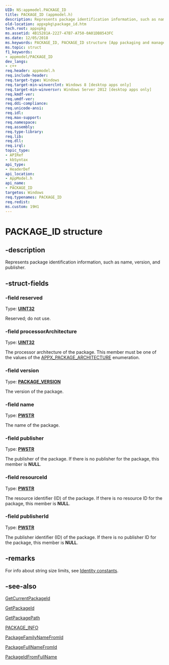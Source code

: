 ```yaml
---
UID: NS:appmodel.PACKAGE_ID
title: PACKAGE_ID (appmodel.h)
description: Represents package identification information, such as name, version, and publisher.
old-location: appxpkg\package_id.htm
tech.root: appxpkg
ms.assetid: 4B15281A-2227-47B7-A750-0A01DB8543FC
ms.date: 12/05/2018
ms.keywords: PACKAGE_ID, PACKAGE_ID structure [App packaging and management], appmodel/PACKAGE_IDW, appxpkg.package_id
ms.topic: struct
f1_keywords:
- appmodel/PACKAGE_ID
dev_langs:
- c++
req.header: appmodel.h
req.include-header: 
req.target-type: Windows
req.target-min-winverclnt: Windows 8 [desktop apps only]
req.target-min-winversvr: Windows Server 2012 [desktop apps only]
req.kmdf-ver: 
req.umdf-ver: 
req.ddi-compliance: 
req.unicode-ansi: 
req.idl: 
req.max-support: 
req.namespace: 
req.assembly: 
req.type-library: 
req.lib: 
req.dll: 
req.irql: 
topic_type:
- APIRef
- kbSyntax
api_type:
- HeaderDef
api_location:
- AppModel.h
api_name:
- PACKAGE_ID
targetos: Windows
req.typenames: PACKAGE_ID
req.redist: 
ms.custom: 19H1
---
```


# PACKAGE_ID structure


## -description


Represents package identification information, such as name, version, and publisher.


## -struct-fields




### -field reserved

Type: <b><a href="https://docs.microsoft.com/windows/desktop/WinProg/windows-data-types">UINT32</a></b>

Reserved; do not use.


### -field processorArchitecture

Type: <b><a href="https://docs.microsoft.com/windows/desktop/WinProg/windows-data-types">UINT32</a></b>

The processor architecture of the package. This member must be one of the values of the <a href="https://docs.microsoft.com/windows/desktop/api/appxpackaging/ne-appxpackaging-appx_package_architecture">APPX_PACKAGE_ARCHITECTURE</a> enumeration.


### -field version

Type: <b><a href="https://docs.microsoft.com/windows/desktop/api/appmodel/ns-appmodel-package_version">PACKAGE_VERSION</a></b>

The version of the package.


### -field name

Type: <b><a href="https://docs.microsoft.com/windows/desktop/WinProg/windows-data-types">PWSTR</a></b>

The name of the package.


### -field publisher

Type: <b><a href="https://docs.microsoft.com/windows/desktop/WinProg/windows-data-types">PWSTR</a></b>

The publisher of the package. If there is no publisher for the package, this member is <b>NULL</b>.


### -field resourceId

Type: <b><a href="https://docs.microsoft.com/windows/desktop/WinProg/windows-data-types">PWSTR</a></b>

The resource identifier (ID) of the package. If there is no resource ID for the package, this member is <b>NULL</b>.


### -field publisherId

Type: <b><a href="https://docs.microsoft.com/windows/desktop/WinProg/windows-data-types">PWSTR</a></b>

The publisher identifier (ID) of the package. If there is no publisher ID for the package, this member is <b>NULL</b>.


## -remarks



For info about string size limits, see <a href="https://docs.microsoft.com/windows/desktop/appxpkg/identity-constants">Identity constants</a>.




## -see-also




<a href="https://docs.microsoft.com/windows/desktop/api/appmodel/nf-appmodel-getcurrentpackageid">GetCurrentPackageId</a>



<a href="https://docs.microsoft.com/windows/desktop/api/appmodel/nf-appmodel-getpackageid">GetPackageId</a>



<a href="https://docs.microsoft.com/windows/desktop/api/appmodel/nf-appmodel-getpackagepath">GetPackagePath</a>



<a href="https://docs.microsoft.com/windows/desktop/api/appmodel/ns-appmodel-package_info">PACKAGE_INFO</a>



<a href="https://docs.microsoft.com/windows/desktop/api/appmodel/nf-appmodel-packagefamilynamefromid">PackageFamilyNameFromId</a>



<a href="https://docs.microsoft.com/windows/desktop/api/appmodel/nf-appmodel-packagefullnamefromid">PackageFullNameFromId</a>



<a href="https://docs.microsoft.com/windows/desktop/api/appmodel/nf-appmodel-packageidfromfullname">PackageIdFromFullName</a>
 

 

